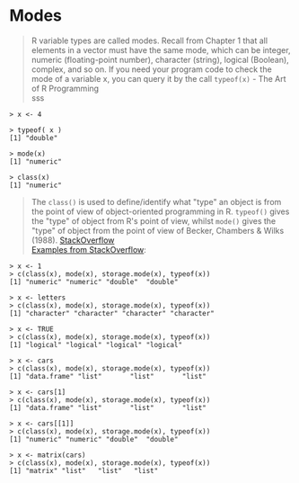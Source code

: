 # Modes

> R variable types are called modes. Recall from Chapter 1 that all elements in a vector must have the same mode, which can be integer, numeric (floating-point number), character (string), logical (Boolean), complex, and so on. If you need your program code to check the mode of a variable x, you can query it by the call `typeof(x)` - The Art of R Programming  
sss

```
> x <- 4

> typeof( x )
[1] "double"

> mode(x)
[1] "numeric"

> class(x)
[1] "numeric"
```

> The `class()` is used to define/identify what "type" an object is from the point of view of object-oriented programming in R. `typeof()` gives the "type" of object from R's point of view, whilst `mode()` gives the "type" of object from the point of view of Becker, Chambers & Wilks (1988). [StackOverflow](http://stats.stackexchange.com/questions/3212/mode-class-and-type-of-r-objects)  
[Examples from StackOverflow](http://stackoverflow.com/a/37469255/156835):

```
> x <- 1
> c(class(x), mode(x), storage.mode(x), typeof(x))
[1] "numeric" "numeric" "double"  "double" 

> x <- letters
> c(class(x), mode(x), storage.mode(x), typeof(x))
[1] "character" "character" "character" "character"

> x <- TRUE 
> c(class(x), mode(x), storage.mode(x), typeof(x))
[1] "logical" "logical" "logical" "logical"

> x <- cars
> c(class(x), mode(x), storage.mode(x), typeof(x))
[1] "data.frame" "list"       "list"       "list"      

> x <- cars[1]
> c(class(x), mode(x), storage.mode(x), typeof(x))
[1] "data.frame" "list"       "list"       "list"      

> x <- cars[[1]]
> c(class(x), mode(x), storage.mode(x), typeof(x))
[1] "numeric" "numeric" "double"  "double" 

> x <- matrix(cars)
> c(class(x), mode(x), storage.mode(x), typeof(x))
[1] "matrix" "list"   "list"   "list"  
``````